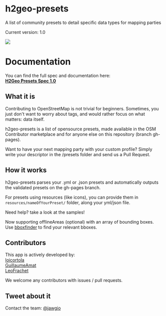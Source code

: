 # h2geo-presets
A list of community presets to detail specific data types for mapping parties

Current version: 1.0

<img src="https://travis-ci.org/jawg/h2geo-presets.svg"/>

# Documentation
You can find the full spec and documentation here:  
**[H2Geo Presets Spec 1.0](https://github.com/jawg/h2geo-presets/blob/master/specs/1.0.md)**

## What it is
Contributing to OpenStreetMap is not trivial for beginners. Sometimes, you just don't want to worry about tags, and would rather focus on what matters: data itself.

  h2geo-presets is a list of opensource presets, made available in the OSM Contributor marketplace and for anyone else on this repository (branch gh-pages).

  Want to have your next mapping party with your custom profile? Simply write your descriptor in the /presets folder and send us a Pull Request.

## How it works

  h2geo-presets parses your .yml or .json presets and automatically outputs the validated presets on the gh-pages branch.
  
  For presets using resources (like icons), you can provide them in `resources/nameOfYourPreset/` folder, along your yml/json file.

  Need help? take a look at the samples!

  Now supporting offlineAreas (optional) with an array of bounding boxes.
  Use [bboxfinder](http://bboxfinder.com) to find your relevant bboxes.

## Contributors
  This app is actively developed by:  
  [loicortola](https://github.com/loicortola)  
  [GuillaumeAmat](https://github.com/GuillaumeAmat)  
  [LeoFrachet](https://github.com/LeoFrachet)  

  We welcome any contributors with issues / pull requests.

## Tweet about it

Contact the team: [@jawgio](https://twitter.com/jawgio)
